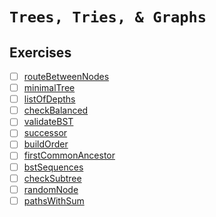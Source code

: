 # `Trees, Tries, & Graphs`

## Exercises
- [ ] [routeBetweenNodes](https://github.com/rjbernaldo/katalog/blob/master/exercises/trees-tries-and-graphs/ex1.js)
- [ ] [minimalTree](https://github.com/rjbernaldo/katalog/blob/master/exercises/trees-tries-and-graphs/ex2.js)
- [ ] [listOfDepths](https://github.com/rjbernaldo/katalog/blob/master/exercises/trees-tries-and-graphs/ex3.js)
- [ ] [checkBalanced](https://github.com/rjbernaldo/katalog/blob/master/exercises/trees-tries-and-graphs/ex4.js)
- [ ] [validateBST](https://github.com/rjbernaldo/katalog/blob/master/exercises/trees-tries-and-graphs/ex5.js)
- [ ] [successor](https://github.com/rjbernaldo/katalog/blob/master/exercises/trees-tries-and-graphs/ex6.js)
- [ ] [buildOrder](https://github.com/rjbernaldo/katalog/blob/master/exercises/trees-tries-and-graphs/ex7.js)
- [ ] [firstCommonAncestor](https://github.com/rjbernaldo/katalog/blob/master/exercises/trees-tries-and-graphs/ex8.js)
- [ ] [bstSequences](https://github.com/rjbernaldo/katalog/blob/master/exercises/trees-tries-and-graphs/ex9.js)
- [ ] [checkSubtree](https://github.com/rjbernaldo/katalog/blob/master/exercises/trees-tries-and-graphs/ex10.js)
- [ ] [randomNode](https://github.com/rjbernaldo/katalog/blob/master/exercises/trees-tries-and-graphs/ex11.js)
- [ ] [pathsWithSum](https://github.com/rjbernaldo/katalog/blob/master/exercises/trees-tries-and-graphs/ex12.js)
